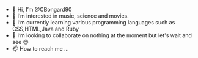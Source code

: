 - 👋 Hi, I’m @CBongard90
- 👀 I’m interested in music, science and movies.
- 🌱 I’m currently learning various programming languages such as CSS,HTML,Java and Ruby
- 💞️ I’m looking to collaborate on nothing at the moment but let's wait and see 😊
- 📫 How to reach me ...

<!---
CBongard90/CBongard90 is a ✨ special ✨ repository because its `README.md` (this file) appears on your GitHub profile.
You can click the Preview link to take a look at your changes.
--->
